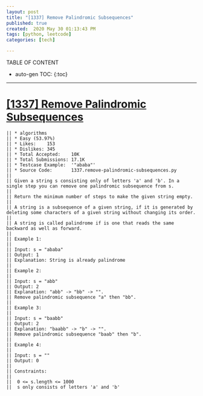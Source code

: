 ```yaml
---
layout: post
title: "[1337] Remove Palindromic Subsequences"
published: true
created:  2020 May 30 01:13:43 PM
tags: [python, leetcode]
categories: [tech]

---
```


TABLE OF CONTENT

* auto-gen TOC:
{:toc}

- - -

# [[1337] Remove Palindromic Subsequences](https://leetcode.com/problems/remove-palindromic-subsequences/description/)

    || * algorithms
    || * Easy (53.97%)
    || * Likes:    153
    || * Dislikes: 345
    || * Total Accepted:    10K
    || * Total Submissions: 17.1K
    || * Testcase Example:  '"ababa"'
    || * Source Code:       1337.remove-palindromic-subsequences.py
    || 
    || Given a string s consisting only of letters 'a' and 'b'. In a single step you can remove one palindromic subsequence from s.
    || 
    || Return the minimum number of steps to make the given string empty.
    || 
    || A string is a subsequence of a given string, if it is generated by deleting some characters of a given string without changing its order.
    || 
    || A string is called palindrome if is one that reads the same backward as well as forward.
    ||  
    || Example 1:
    || 
    || Input: s = "ababa"
    || Output: 1
    || Explanation: String is already palindrome
    || 
    || Example 2:
    || 
    || Input: s = "abb"
    || Output: 2
    || Explanation: "abb" -> "bb" -> "". 
    || Remove palindromic subsequence "a" then "bb".
    || 
    || Example 3:
    || 
    || Input: s = "baabb"
    || Output: 2
    || Explanation: "baabb" -> "b" -> "". 
    || Remove palindromic subsequence "baab" then "b".
    || 
    || Example 4:
    || 
    || Input: s = ""
    || Output: 0
    || 
    || Constraints:
    || 
    || 	0 <= s.length <= 1000
    || 	s only consists of letters 'a' and 'b'
